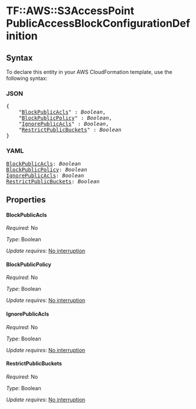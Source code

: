 # TF::AWS::S3AccessPoint PublicAccessBlockConfigurationDefinition

## Syntax

To declare this entity in your AWS CloudFormation template, use the following syntax:

### JSON

<pre>
{
    "<a href="#blockpublicacls" title="BlockPublicAcls">BlockPublicAcls</a>" : <i>Boolean</i>,
    "<a href="#blockpublicpolicy" title="BlockPublicPolicy">BlockPublicPolicy</a>" : <i>Boolean</i>,
    "<a href="#ignorepublicacls" title="IgnorePublicAcls">IgnorePublicAcls</a>" : <i>Boolean</i>,
    "<a href="#restrictpublicbuckets" title="RestrictPublicBuckets">RestrictPublicBuckets</a>" : <i>Boolean</i>
}
</pre>

### YAML

<pre>
<a href="#blockpublicacls" title="BlockPublicAcls">BlockPublicAcls</a>: <i>Boolean</i>
<a href="#blockpublicpolicy" title="BlockPublicPolicy">BlockPublicPolicy</a>: <i>Boolean</i>
<a href="#ignorepublicacls" title="IgnorePublicAcls">IgnorePublicAcls</a>: <i>Boolean</i>
<a href="#restrictpublicbuckets" title="RestrictPublicBuckets">RestrictPublicBuckets</a>: <i>Boolean</i>
</pre>

## Properties

#### BlockPublicAcls

_Required_: No

_Type_: Boolean

_Update requires_: [No interruption](https://docs.aws.amazon.com/AWSCloudFormation/latest/UserGuide/using-cfn-updating-stacks-update-behaviors.html#update-no-interrupt)

#### BlockPublicPolicy

_Required_: No

_Type_: Boolean

_Update requires_: [No interruption](https://docs.aws.amazon.com/AWSCloudFormation/latest/UserGuide/using-cfn-updating-stacks-update-behaviors.html#update-no-interrupt)

#### IgnorePublicAcls

_Required_: No

_Type_: Boolean

_Update requires_: [No interruption](https://docs.aws.amazon.com/AWSCloudFormation/latest/UserGuide/using-cfn-updating-stacks-update-behaviors.html#update-no-interrupt)

#### RestrictPublicBuckets

_Required_: No

_Type_: Boolean

_Update requires_: [No interruption](https://docs.aws.amazon.com/AWSCloudFormation/latest/UserGuide/using-cfn-updating-stacks-update-behaviors.html#update-no-interrupt)

